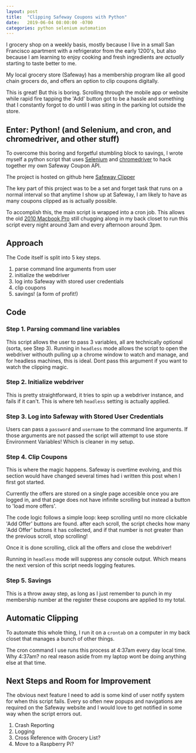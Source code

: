 ```yaml
---
layout: post
title:  "Clipping Safeway Coupons with Python"
date:   2019-06-04 08:00:00 -0700
categories: python selenium automation
---
```

I grocery shop on a weekly basis, mostly because I live in a small San Francisco apartment with a refrigerator from the early 1200's, but also because I am learning to enjoy cooking and fresh ingredients are _actually_ starting to taste better to me.

My local grocery store (Safeway) has a membership program like all good chain grocers do, and offers an option to clip coupons digitally.

This is great! But this is boring. Scrolling through the mobile app or website while rapid fire tapping the 'Add' button got to be a hassle and something that I constantly forgot to do until I was siting in the parking lot outside the store.

## Enter: Python! (and Selenium, and cron, and chromedriver, and other stuff)

To overcome this boring and forgetful stumbling block to savings, I wrote myself a python script that uses [Selenium](https://www.seleniumhq.org) and [chromedriver](https://sites.google.com/a/chromium.org/chromedriver/downloads) to hack together my own Safeway Coupon API.

The project is hosted on github here [Safeway Clipper](https://www.github.com/samgutentag/safewayClipper)

The key part of this project was to be a set and forget task that runs on a normal interval so that anytime I show up at Safeway, I am likely to have as many coupons clipped as is actually possible.

To accomplish this, the main script is wrapped into a cron job.  This allows the old [2010 Macbook Pro](https://support.apple.com/kb/sp582?locale=en_US) still chugging along in my back closet to run this script every night around 3am and every afternoon around 3pm.

## Approach

The Code itself is split into 5 key steps.

  1. parse command line arguments from user
  2. initialize the webdriver
  3. log into Safeway with stored user credentials
  4. clip coupons
  5. savings! (a form of profit!)

## Code

### Step 1. Parsing command line variables
This script allows the user to pass 3 variables, all are technically optional (sorta, see Step 3).  Running in `headless` mode allows the script to open the webdriver withouth pulling up a chrome window to watch and manage, and for headless machines, this is ideal.  Dont pass this argument if you want to watch the clipping magic.

### Step 2. Initialize webdriver
This is pretty straightforward, it tries to spin up a webdriver instance, and fails if it can't.  This is where teh `headless` setting is actually applied.

### Step 3. Log into Safeway with Stored User Credentials
Users can pass a `password` and `username` to the command line arguments.  If those arguments are not passed the script will attempt to use store Environment Variables! Which is cleaner in my setup.

### Step 4. Clip Coupons
This is where the magic happens.  Safeway is overtime evolving, and this section would have changed several times had i written this post when I first got started.

Currently the offers are stored on a single page accesible once you are logged in, and that page does not have infinite scrolling but instead a button to 'load more offers'.

The code logic follows a simple loop: keep scrolling until no more clickable 'Add Offer' buttons are found. after each scroll, the script checks how many 'Add Offer' buttons it has collected, and if that number is not greater than the previous scroll, stop scrolling!

Once it is done scrolling, click all the offers and close the webdriver!

Running in `headless` mode will suppress any console output. Which means the next version of this script needs logging features.

### Step 5. Savings
This is a throw away step, as long as I just remember to punch in my membership number at the register these coupons are applied to my total.

## Automatic Clipping

To automate this whole thing, I run it on a `crontab` on a computer in my back closet that manages a bunch of other things.

The cron command I use runs this process at 4:37am every day local time.  Why 4:37am? no real reason aside from my laptop wont be doing anything else at that time.

## Next Steps and Room for Improvement
The obvious next feature I need to add is some kind of user notify system for when this script fails.  Every so often new popups and navigations are required on the Safeway website and I would love to get notified in some way when the script errors out.

  1. Crash Reporting
  2. Logging
  3. Cross Reference with Grocery List?
  4. Move to a Raspberry Pi?
